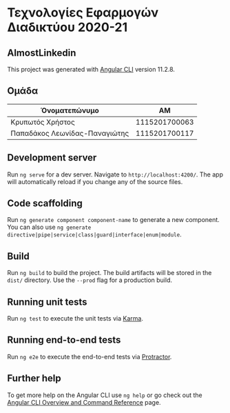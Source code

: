# Τεχνολογίες Εφαρμογών Διαδικτύου 2020-21

## AlmostLinkedin

This project was generated with [Angular CLI](https://github.com/angular/angular-cli) version 11.2.8.

## Ομάδα

| Όνοματεπώνυμο                 | ΑΜ            |
| ----------------------------- | ------------- |
| Κρυπωτός Χρήστος              | 1115201700063 |
| Παπαδάκος Λεωνίδας-Παναγιώτης | 1115201700117 |

## Development server

Run `ng serve` for a dev server. Navigate to `http://localhost:4200/`. The app will automatically reload if you change any of the source files.

## Code scaffolding

Run `ng generate component component-name` to generate a new component. You can also use `ng generate directive|pipe|service|class|guard|interface|enum|module`.

## Build

Run `ng build` to build the project. The build artifacts will be stored in the `dist/` directory. Use the `--prod` flag for a production build.

## Running unit tests

Run `ng test` to execute the unit tests via [Karma](https://karma-runner.github.io).

## Running end-to-end tests

Run `ng e2e` to execute the end-to-end tests via [Protractor](http://www.protractortest.org/).

## Further help

To get more help on the Angular CLI use `ng help` or go check out the [Angular CLI Overview and Command Reference](https://angular.io/cli) page.
